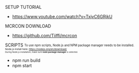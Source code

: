 SETUP TUTORIAL<br />
- https://www.youtube.com/watch?v=TxjvC6GRjkU<br />

MCRCON DOWNLOAD<br />
- https://github.com/Tiiffi/mcrcon<br />

SCRIPTS
<sub><sup>To use npm scripts, Node.js and NPM package manager needs to be installed.</sup></sup><br />
<sub><sup>Node.js install here: https://nodejs.org/en/download/</sup></sup><br />
<sub><sup>During Node.js installation, make sure <strong>node package manager</strong> is selected.</sup></sup><br />
<ul>
    <li>npm run build</li>
    <li>npm start</li>
</ul>